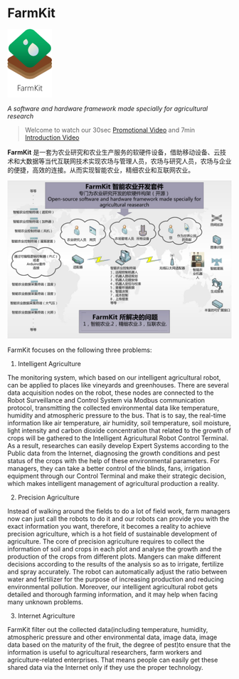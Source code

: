 # FarmKit

<img src="images/logo.png" width="100"/>

*A software and hardware framework made specially for agricultural research*

> Welcome to watch our 30sec [Promotional Video](https://v.youku.com/v_show/id_XOTIyMTA4MDAw.html?spm=a2h0k.11417342.soresults.dtitle) and 7min [Introduction Video](https://v.youku.com/v_show/id_XOTIzNTY1OTg0.html?spm=a2h0k.11417342.soresults.dtitle)

**FarmKit** 是一套为农业研究和农业生产服务的软硬件设备，借助移动设备、云技术和大数据等当代互联网技术实现农场与管理人员，农场与研究人员，农场与企业的便捷，高效的连接。从而实现智能农业，精细农业和互联网农业。

![assets](images/photo_2.jpg)

FarmKit focuses on the following three problems:

1. Intelligent Agriculture

The monitoring system, which based on our intelligent agricultural robot, can be applied to places like vineyards and greenhouses. There are several data acquisition nodes on the robot, these nodes are connected to the Robot Surveillance and Control System via Modbus communication protocol, transmitting the collected environmental data like temperature, humidity and atmospheric pressure to the bus. That is to say, the real-time information like air temperature, air humidity, soil temperature, soil moisture, light intensity and carbon dioxide concentration that related to the growth of crops will be gathered to the Intelligent Agricultural Robot Control Terminal. As a result, researches can easily develop Expert Systems according to the Public data from the Internet, diagnosing the growth conditions and pest status of the crops with the help of these environmental parameters. For managers, they can take a better control of the blinds, fans, irrigation equipment through our Control Terminal and make their strategic decision, which makes intelligent management of agricultural production a reality. 

2. Precision Agriculture

Instead of walking around the fields to do a lot of field work, farm managers now can just call the robots to do it and our robots can provide you with the exact information you want, therefore, it becomes a reality to achieve precision agriculture, which is a hot field of sustainable development of agriculture. The core of precision agriculture requires to collect the information of soil and crops in each plot and analyse the growth and the production of the crops from different plots. Mangers can make different decisions according to the results of the analysis so as to irrigate, fertilize and spray accurately. The robot can automatically adjust the ratio between water and fertilizer for the purpose of increasing production and reducing environmental pollution. Moreover, our intelligent agricultural robot gets detailed and thorough farming information, and it may help when facing many unknown problems.

3.	Internet Agriculture

FarmKit filter out the collected data(including temperature, humidity, atmospheric pressure and other environmental data, image data, image data based on the maturity of the fruit, the degree of pest)to ensure that the information is useful to agricultural researchers, farm workers and agriculture-related enterprises. That means people can easily get these shared data via the Internet only if they use the proper technology.



